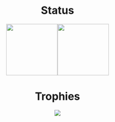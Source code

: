 <div align="center">
  <h1>Status</h1>
  <img height="137px" src="https://github-readme-stats.vercel.app/api?username=shennoki&show_icons=true&theme=nord&hide_border=true&hide_title=true&border_radius=0&line_height=21&count_private=true&include_all_commits=true" /><img  height="137px" src="https://github-readme-stats.vercel.app/api/top-langs/?username=shennoki&layout=compact&theme=nord&hide_title=true&hide_border=true&border_radius=0" />
  
  <h1>Trophies</h1>
  <img src="https://github-profile-trophy.vercel.app/?username=shennoki&theme=nord&column=7&no-frame=true&margin-w=11">
</div> 
